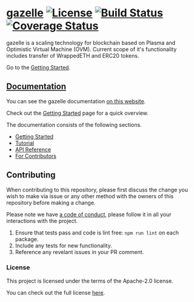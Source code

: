 # [gazelle](https://gzle.io/) [![License](https://img.shields.io/badge/License-Apache%202.0-blue.svg)](https://opensource.org/licenses/Apache-2.0) [![Build Status](https://travis-ci.org/cryptoeconomicslab/gazelle.svg?branch=master)](https://travis-ci.org/cryptoeconomicslab/gazelle) [![Coverage Status](https://coveralls.io/repos/github/cryptoeconomicslab/gazelle/badge.svg)](https://coveralls.io/github/cryptoeconomicslab/gazelle)

gazelle is a scaling technology for blockchain based on Plasma and Optimistic Virtual Machine (OVM). Current scope of it's functionality includes transfer of WrappedETH and ERC20 tokens.

Go to the [Getting Started](https://gzle.io/docs/getting-started/Try_Gazelle_In_Local).

## [Documentation](https://gzle.io/docs/Introduction)

You can see the gazelle documentation [on this website](https://gzle.io/docs/Introduction).

Check out the [Getting Started](https://gzle.io/docs/getting-started/Try_Gazelle_In_Local) page for a quick overview.

The documentation consists of the following sections.

- [Getting Started](https://gzle.io/docs/getting-started/Try_Gazelle_In_Local)
- [Tutorial](https://gzle.io/docs/tutorial/cli-wallet/README)
- [API Reference](https://gzle.io/docs/api/Plasma_Aggregator)
- [For Contributors](https://gzle.io/docs/contributors/Related_Repositories)

## Contributing

When contributing to this repository, please first discuss the change you wish to make via issue or any other method with the owners of this repository before making a change.

Please note we have [a code of conduct](https://gzle.io/docs/contributors/Code_Of_Conduct), please follow it in all your interactions with the project.

1.  Ensure that tests pass and code is lint free: `npm run lint` on each package.
2.  Include any tests for new functionality.
3.  Reference any revelant issues in your PR comment.

### License

This project is licensed under the terms of the Apache-2.0 license.

You can check out the full license [here](/LICENSE).
